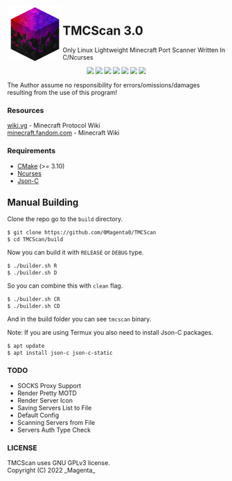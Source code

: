 <img src="icon.png" align="left" width="128px">

# TMCScan 3.0
Only Linux Lightweight Minecraft Port Scanner Written In C/Ncurses

<p align='center'>
  <a href='https://en.wikipedia.org/wiki/C%20%28programming%20language%29'><img src='https://img.shields.io/badge/Language-C-black?style=for-the-badge'></a>
  <a href='https://gcc.gnu.org/onlinedocs/gcc-3.3.6/gcc/Standards.html'><img src='https://img.shields.io/badge/C%20Standard%20-Gnu99-black?style=for-the-badge'></a>
  <a href='https://cmake.org/cmake/help/v3.10/index.html'><img src='https://img.shields.io/badge/CMake%20-3.10-black?style=for-the-badge'></a>
  <a href='https://github.com/TuiMC/TMCScan'><img src='https://img.shields.io/badge/Latest%20Version-v3.0-black?style=for-the-badge'></a>
  <a href='https://github.com/TuiMC/TMCScan/releases'><img src='https://img.shields.io/github/v/release/TuiMC/TMCScan?label=Latest%20Release&color=black&style=for-the-badge'></a>
  <a href='https://github.com/TuiMC/TMCScan/blob/master/LICENSE'><img src='https://img.shields.io/badge/License-GPLv3-black?style=for-the-badge'></a>
  <a href='https://github.com/TuiMC/stargazers'><img src='https://img.shields.io/github/stars/TuiMC/TMCScan?style=for-the-badge'></a>
</p>

The Author assume no responsibility for errors/omissions/damages resulting from the use of this program!

### Resources
[wiki.vg](https://wiki.vg) - Minecraft Protocol Wiki  
[minecraft.fandom.com](https://minecraft.fandom.com) - Minecraft Wiki

### Requirements
* [CMake](https://cmake.org/files) (>= 3.10)
* [Ncurses](https://invisible-island.net/ncurses/)
* [Json-C](https://github.com/json-c/json-c)

## Manual Building
Clone the repo go to the `build` directory.
```
$ git clone https://github.com/0Magenta0/TMCScan
$ cd TMCScan/build
```
Now you can build it with `RELEASE` or `DEBUG` type.
```
$ ./builder.sh R
$ ./builder.sh D
```
So you can combine this with `clean` flag.
```
$ ./builder.sh CR
$ ./builder.sh CD
```
And in the build folder you can see `tmcscan` binary.  
  
Note: If you are using Termux you also need to install Json-C packages.
```
$ apt update
$ apt install json-c json-c-static
```

### TODO
* SOCKS Proxy Support
* Render Pretty MOTD
* Render Server Icon
* Saving Servers List to File
* Default Config
* Scanning Servers from File
* Servers Auth Type Check

### LICENSE
TMCScan uses GNU GPLv3 license.  
Copyright (C) 2022 \_Magenta\_

